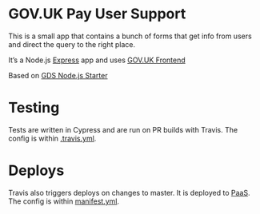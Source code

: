 # GOV.UK Pay User Support

This is a small app that contains a bunch of forms that get info from users and direct the query to the right place.

It’s a Node.js [Express] app and uses [GOV.UK Frontend]

Based on [GDS Node.js Starter]

# Testing

Tests are written in Cypress and are run on PR builds with Travis. The config is within [.travis.yml](.travis.yml).

# Deploys

Travis also triggers deploys on changes to master. It is deployed to [PaaS]. The config is within [manifest.yml](manifest.yml).

[Express]: https://expressjs.com/
[GOV.UK Frontend]: https://design-system.service.gov.uk/
[GDS Node.js Starter]: https://github.com/alphagov/gds-nodejs-boilerplate
[PaaS]: https://www.cloud.service.gov.uk/
